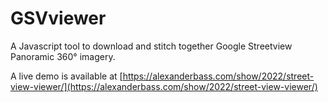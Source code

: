 # GSVviewer

A Javascript tool to download and stitch together Google Streetview Panoramic 360° imagery.

A live demo is available at [https://alexanderbass.com/show/2022/street-view-viewer/](https://alexanderbass.com/show/2022/street-view-viewer/)

